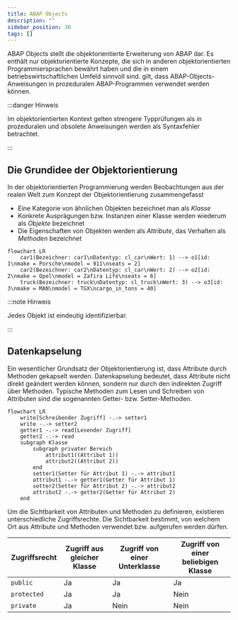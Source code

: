 ```yaml
---
title: ABAP Objects
description: ""
sidebar_position: 30
tags: []
---
```


ABAP Objects stellt die objektorientierte Erweiterung von ABAP dar. Es enthält nur objektorientierte Konzepte, die sich in anderen objektorientierten Programmiersprachen bewährt haben und die in einem betriebswirtschaftlichen Umfeld sinnvoll sind.
gilt, dass ABAP-Objects-Anweisungen in prozeduralen ABAP-Programmen verwendet werden können.

:::danger Hinweis

Im objektorientierten Kontext gelten strengere Typprüfungen als in prozeduralen und obsolete Anweisungen werden als Syntaxfehler betrachtet.

:::

## Die Grundidee der Objektorientierung

In der objektorientierten Programmierung werden Beobachtungen aus der realen Welt zum Konzept der Objektorientierung zusammengefasst

- Eine Kategorie von ähnlichen Objekten bezeichnet man als _Klasse_
- Konkrete Ausprägungen bzw. Instanzen einer Klasse werden wiederum als _Objekte_ bezeichnet
- Die Eigenschaften von Objekten werden als _Attribute_, das Verhalten als _Methoden_ bezeichnet

```mermaid
flowchart LR
    car1(Bezeichner: car1\nDatentyp: cl_car\nWert: 1) --> o1[id: 1\nmake = Porsche\nmodel = 911\nseats = 2]
    car2(Bezeichner: car2\nDatentyp: cl_car\nWert: 2) --> o2[id: 2\nmake = Opel\nmodel = Zafira Life\nseats = 6]
    truck(Bezeichner: truck\nDatentyp: cl_truck\nWert: 3) --> o3[id: 3\nmake = MAN\nmodel = TGX\ncargo_in_tons = 40]
```

:::note Hinweis

Jedes Objekt ist eindeutig identifizierbar.

:::

## Datenkapselung

Ein wesentlicher Grundsatz der Objektorientierung ist, dass Attribute durch Methoden gekapselt werden. Datenkapselung bedeutet, dass Attribute nicht direkt geändert werden können, sondern nur durch den indirekten Zugriff über Methoden. Typische Methoden zum
Lesen und Schreiben von Attributen sind die sogenannten Getter- bzw. Setter-Methoden.

```mermaid
flowchart LR
    write[Schreibender Zugriff] -.-> setter1
    write -.-> setter2
    getter1 -.-> read[Lesender Zugriff]
    getter2 -.-> read
    subgraph Klasse
        subgraph privater Bereich
            attribut1((Attribut 1))
            attribut2((Attribut 2))
        end
        setter1(Setter für Attribut 1) -.-> attribut1
        attribut1 -.-> getter1(Getter für Attribut 1)
        setter2(Setter für Attribut 2) -.-> attribut2
        attribut2 -.-> getter2(Getter für Attribut 2)
    end
```

Um die Sichtbarkeit von Attributen und Methoden zu definieren, existieren unterschiedliche Zugriffsrechte. Die Sichtbarkeit bestimmt, von welchem Ort aus Attribute und Methoden verwendet bzw. aufgerufen werden dürfen.

| Zugriffsrecht | Zugriff aus gleicher Klasse | Zugriff von einer Unterklasse | Zugriff von einer beliebigen Klasse |
| ------------- | --------------------------- | ----------------------------- | ----------------------------------- |
| `public`      | Ja                          | Ja                            | Ja                                  |
| `protected`   | Ja                          | Ja                            | Nein                                |
| `private`     | Ja                          | Nein                          | Nein                                |

